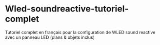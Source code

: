 # Wled-soundreactive-tutoriel-complet
Tutoriel complet en français pour la configuration de WLED sound reactive avec un panneau LED (plans &amp; objets inclus)
